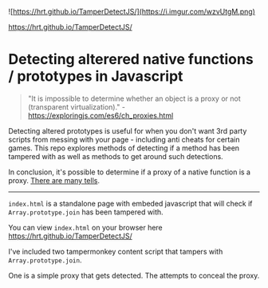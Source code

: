 ![https://hrt.github.io/TamperDetectJS/](https://i.imgur.com/wzvUtgM.png)

https://hrt.github.io/TamperDetectJS/


# Detecting alterered native functions / prototypes in Javascript
> "It is impossible to determine whether an object is a proxy or not (transparent virtualization)." - https://exploringjs.com/es6/ch_proxies.html

Detecting altered prototypes is useful for when you don't want 3rd party scripts from messing with your page - including anti cheats for certain games. This repo explores methods of detecting if a method has been tampered with as well as methods to get around such detections.

In conclusion, it's possible to determine if a proxy of a native function is a proxy. [There are many tells]( https://github.com/hrt/TamperDetectJS/blob/main/index.html#L12-L198).



---



`index.html` is a standalone page with embeded javascript that will check if `Array.prototype.join` has been tampered with.

You can view `index.html` on your browser here https://hrt.github.io/TamperDetectJS/

I've included two tampermonkey content script that tampers with `Array.prototype.join`.

One is a simple proxy that gets detected. The attempts to conceal the proxy.
